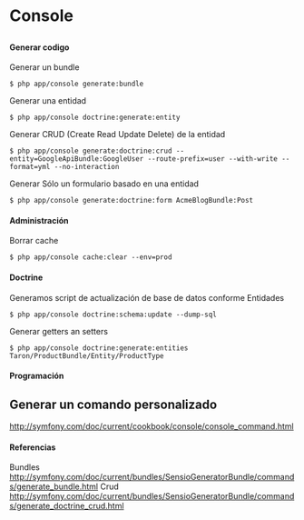 # Console

## 
#### Generar codigo
Generar un bundle
```
$ php app/console generate:bundle
```
Generar una entidad
```
$ php app/console doctrine:generate:entity
```
Generar CRUD (Create Read Update Delete) de la entidad
```
$ php app/console generate:doctrine:crud --entity=GoogleApiBundle:GoogleUser --route-prefix=user --with-write --format=yml --no-interaction
```

Generar Sólo un formulario basado en una entidad
```
$ php app/console generate:doctrine:form AcmeBlogBundle:Post
```

#### Administración
Borrar cache
```
$ php app/console cache:clear --env=prod
```

#### Doctrine
Generamos script de actualización de base de datos conforme Entidades
```
$ php app/console doctrine:schema:update --dump-sql
```
Generar getters an setters
```
$ php app/console doctrine:generate:entities Taron/ProductBundle/Entity/ProductType
```

#### Programación
## Generar un comando personalizado
http://symfony.com/doc/current/cookbook/console/console_command.html

#### Referencias
Bundles
http://symfony.com/doc/current/bundles/SensioGeneratorBundle/commands/generate_bundle.html
Crud
http://symfony.com/doc/current/bundles/SensioGeneratorBundle/commands/generate_doctrine_crud.html


